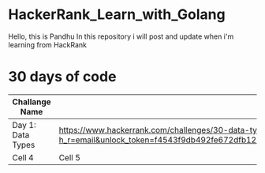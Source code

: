 # HackerRank_Learn_with_Golang

Hello, this is Pandhu
In this repository i will post and update when i'm learning from HackRank

# 30 days of code

| Challange Name | Challange Link | My code |
| -------- | -------- | -------- |
| Day 1: Data Types  | https://www.hackerrank.com/challenges/30-data-types/problem?h_r=email&unlock_token=f4543f9db492fe672dfb121c3a42daff622b4cc2&utm_campaign=30_days_of_code_continuous&utm_medium=email&utm_source=daily_reminder  | https://github.com/pandhu-picahyo/HackerRank_Learn_with_Golang/tree/master/Day%201%20Data%20Type   |
| Cell 4   | Cell 5   | Cell 6   |
